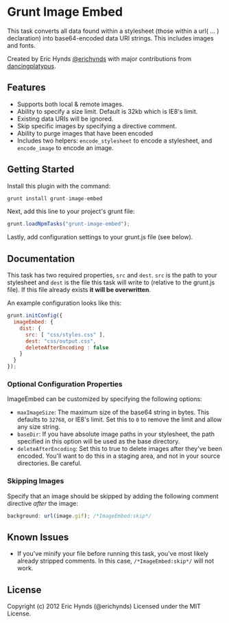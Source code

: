 # Grunt Image Embed

This task converts all data found within a stylesheet (those within a url( ... ) declaration) into base64-encoded data URI strings. This includes images and fonts.

Created by Eric Hynds [@erichynds](http://twitter.com/erichynds) with major contributions from [dancingplatypus](https://github.com/dancingplatypus).

## Features

* Supports both local & remote images.
* Ability to specify a size limit. Default is 32kb which is IE8's limit.
* Existing data URIs will be ignored.
* Skip specific images by specifying a directive comment.
* Ability to purge images that have been encoded
* Includes two helpers: `encode_stylesheet` to encode a stylesheet, and `encode_image` to encode an image.

## Getting Started

Install this plugin with the command:

```js
grunt install grunt-image-embed
```

Next, add this line to your project's grunt file:

```js
grunt.loadNpmTasks("grunt-image-embed");
```

Lastly, add configuration settings to your grunt.js file (see below).

## Documentation

This task has two required properties, `src` and `dest`. `src` is the path to your stylesheet and `dest` is the file this task will write to (relative to the grunt.js file). If this file already exists **it will be overwritten**.

An example configuration looks like this:

```js
grunt.initConfig({
  imageEmbed: {
    dist: {
      src: [ "css/styles.css" ],
      dest: "css/output.css",
      deleteAfterEncoding : false
    }
  }
});
```

### Optional Configuration Properties

ImageEmbed can be customized by specifying the following options:

* `maxImageSize`: The maximum size of the base64 string in bytes. This defaults to `32768`, or IE8's limit. Set this to `0` to remove the limit and allow any size string.
* `baseDir`: If you have absolute image paths in your stylesheet, the path specified in this option will be used as the base directory.
* `deleteAfterEncoding`: Set this to true to delete images after they've been encoded. You'll want to do this in a staging area, and not in your source directories.  Be careful.

### Skipping Images

Specify that an image should be skipped by adding the following comment directive *after* the image:

```js
background: url(image.gif); /*ImageEmbed:skip*/
```

## Known Issues

* If you've minify your file before running this task, you've most likely already stripped comments. In this case, `/*ImageEmbed:skip*/` will not work.

## License

Copyright (c) 2012 Eric Hynds (@erichynds)
Licensed under the MIT License.
